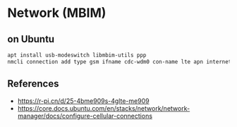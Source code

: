 # Network (MBIM)

## on Ubuntu

```bash
apt install usb-modeswitch libmbim-utils ppp
nmcli connection add type gsm ifname cdc-wdm0 con-name lte apn internet
```

## References

- <https://r-pi.cn/d/25-4bme909s-4glte-me909>
- <https://core.docs.ubuntu.com/en/stacks/network/network-manager/docs/configure-cellular-connections>
